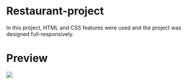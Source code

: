 # Restaurant-project
In this project, HTML and CSS features were used and the project was designed full-responsively.
# Preview
![](chefs-place.gif)
